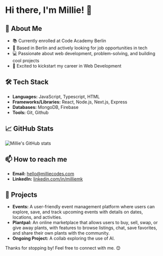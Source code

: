 # Hi there, I'm Millie! 👋

## 🌱 About Me
- 📚 Currently enrolled at Code Academy Berlin
- 📍 Based in Berlin and actively looking for job opportunities in tech
- 💻 Passionate about web development, problem-solving, and building cool projects
- 🚀 Excited to kickstart my career in Web Development

## 🛠️ Tech Stack
- **Languages:** JavaScript, Typescript, HTML
- **Frameworks/Libraries:** React, Node.js, Next.js, Express
- **Databases:** MongoDB, Firebase
- **Tools:** Git, Github

## 📈 GitHub Stats
![Millie's GitHub stats](https://github-readme-stats.vercel.app/api?username=milliemk&show_icons=true&theme=radical)

## 📫 How to reach me
- **Email:** hello@milliecodes.com
- **LinkedIn:** [linkedin.com/in/milliemk](https://linkedin.com/in/mkarphammar)

## 🌟 Projects
- **Events:** A user-friendly event management platform where users can explore, save, and track upcoming events with details on dates, locations, and activities.
- **Plantpal:** An online marketplace that allows users to buy, sell, swap, or give away plants, with features to browse listings, chat, save favorites, and share their own plants with the community.
- **Ongoing Project:** A collab exploring the use of AI. 


Thanks for stopping by! Feel free to connect with me. 😊

